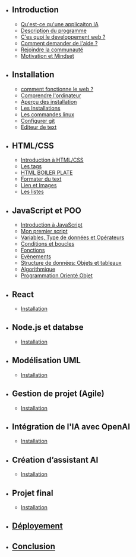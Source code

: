 - ## Introduction
    - [Qu'est-ce qu'une applicaiton IA](/introduction)
    - [Description du programme](/presentation/description-du-programe)
    - [C'es quoi le developpement web ?](/presentation/introduction-au-development-web)
    - [Comment demander de l'aide ?](/presentation/demander-de-l-aide)
    - [Rejoindre la communauté](/presentation/rejoindre-notre-canal-de-discussion)
    - [Motivation et Mindset](/presentation/une-petite-motivation-pour-la-route)

- ## Installation
    - [comment fonctionne le web ?](/installations/comment-fonctionne-le-web)
    - [Comprendre l'ordinateur](/installations/comprendre-l-ordinateur)
    - [Aperçu des installation](/installations/apercu-des-installations)
    - [Les Installations ](/installations/installations)
    - [Les commandes linux](/installations/les-commandes-linux)
    - [Configurer git](/installations/configurer-git)
    - [Editeur de text](/installations/text-editors)

- ## HTML/CSS
    - [Introduction à HTML/CSS](/html-foundations/intro-to-html-css)
    - [Les tags](/html-foundations/elements-and-tags)
    - [HTML BOILER PLATE](/html-foundations/html-boilerplate)
    - [Formater du text](/html-foundations/travailler-avec-du-text)
    - [Lien et Images](/html-foundations/links-and-images)
    - [Les listes](/html-foundations/lists)

- ## JavaScript et POO
    - [Introduction à JavaScript](/javascript/historique)
    - [Mon premier script](/javascript/coming-soon)
    - [Variables, Type de données et Opérateurs](/javascript/coming-soon)
    - [Conditions et boucles](/javascript/coming-soon)
    - [Fonctions](/javascript/coming-soon)
    - [Evènements](/javascript/coming-soon)
    - [Structure de données: Objets et tableaux](/javascript/coming-soon)
    - [Algorithmique](/javascript/coming-soon)
    - [Programmation Orienté Objet](/javascript/coming-soon)
  
- ## React
    - [Installation](/blade/coming-soon)
  
- ## Node.js et databse
    - [Installation](/blade/coming-soon)
  
- ## Modélisation UML
    - [Installation](/blade/coming-soon)
  
- ## Gestion de projet (Agile)
    - [Installation](/blade/coming-soon)

- ## Intégration de l'IA avec OpenAI
    - [Installation](/blade/coming-soon)

- ## Création d’assistant AI 
    - [Installation](/blade/coming-soon)
  
- ## Projet final
    - [Installation](/blade/coming-soon)

- ## [Déployement](/deploying)
- ## [Conclusion](/conclusion)
